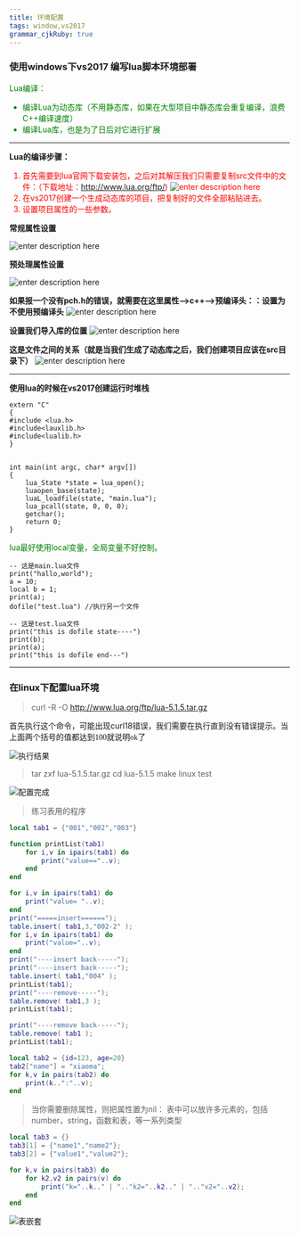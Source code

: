 ```yaml
---
title: 环境配置 
tags: window,vs2017
grammar_cjkRuby: true
---
```



### 使用windows下vs2017 编写lua脚本环境部署

<font color="green">Lua编译：
- 编译Lua为动态库（不用静态库，如果在大型项目中静态库会重复编译，浪费C++编译速度）
- 编译Lua库，也是为了日后对它进行扩展
</font>

---

**Lua的编译步骤：**
<font color="red">
1. 首先需要到lua官网下载安装包，之后对其解压我们只需要复制src文件中的文件：（下载地址：http://www.lua.org/ftp/)
![enter description here](./images/1592113218596.png)
2. 在vs2017创建一个生成动态库的项目，把复制好的文件全部粘贴进去。
3. 设置项目属性的一些参数。

</font>

**常规属性设置**

![enter description here](./images/1592113268264.png)

**预处理属性设置**

![enter description here](./images/1592113283739.png)


**如果报一个没有pch.h的错误，就需要在这里属性-->c++-->预编译头：：设置为不使用预编译头**
![enter description here](./images/1592113326741.png)

**设置我们导入库的位置**
![enter description here](./images/1592113342347.png)

**这是文件之间的关系（就是当我们生成了动态库之后，我们创建项目应该在src目录下）**
![enter description here](./images/1592113362279.png)

---
**使用lua的时候在vs2017创建运行时堆栈**
```
extern "C"
{
#include <lua.h>
#include<lauxlib.h>
#include<lualib.h>
}


int main(int argc, char* argv[])
{
	lua_State *state = lua_open();
	luaopen_base(state);
	luaL_loadfile(state, "main.lua");
	lua_pcall(state, 0, 0, 0);
	getchar();
	return 0;
}
```

<font color="green">
lua最好使用local变量，全局变量不好控制。
</font>

```
-- 这是main.lua文件
print("hallo,world");
a = 10;
local b = 1;
print(a);
dofile("test.lua") //执行另一个文件

-- 这是test.lua文件
print("this is dofile state----")
print(b);
print(a);
print("this is dofile end---")
```
---

### 在linux下配置lua环境

> curl -R -O http://www.lua.org/ftp/lua-5.1.5.tar.gz

首先执行这个命令，可能出现curl18错误，我们需要在执行直到没有错误提示。<font face="微软雅黑">当上面两个括号的值都达到100就说明ok了</font>

![执行结果](./images/1592116271967.png)

> tar zxf lua-5.1.5.tar.gz 
> cd lua-5.1.5
> make linux test

![配置完成](./images/1592116931653.png)

> 练习表用的程序
```lua
local tab1 = {"001","002","003"}

function printList(tab1)
    for i,v in ipairs(tab1) do
        print("value=="..v);
    end
end

for i,v in ipairs(tab1) do
    print("value= "..v);
end
print("=====insert======");
table.insert( tab1,3,"002-2" );
for i,v in ipairs(tab1) do
    print("value="..v);
end
print("----insert back-----");
print("----insert back-----");
table.insert( tab1,"004" );
printList(tab1);
print("----remove-----");
table.remove( tab1,3 );
printList(tab1);

print("----remove back-----");
table.remove( tab1 );
printList(tab1);

local tab2 = {id=123, age=20}
tab2["name"] = "xiaoma";
for k,v in pairs(tab2) do
    print(k..":"..v);
end
```

> 当你需要删除属性，则把属性置为nil：
> 表中可以放许多元素的，包括number，string，函数和表，等一系列类型
```lua
local tab3 = {}
tab3[1] = {"name1","name2"};
tab3[2] = {"value1","value2"};

for k,v in pairs(tab3) do
    for k2,v2 in pairs(v) do
        print("k="..k.." | ".."k2="..k2.." | ".."v2="..v2);
    end
end
```
![表嵌套](./images/1593157827023.png)